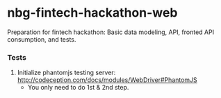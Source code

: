 # nbg-fintech-hackathon-web
Preparation for fintech hackathon: Basic data modeling, API, fronted API consumption, and tests. 

### Tests
1. Initialize phantomjs testing server: http://codeception.com/docs/modules/WebDriver#PhantomJS
   - You only need to do 1st & 2nd step.